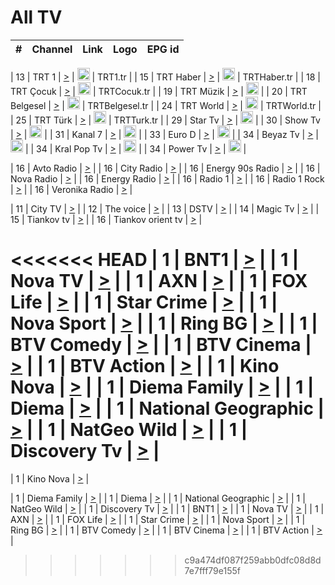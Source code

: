 <h1>All TV</h1>

| #   | Channel        | Link  | Logo | EPG id |
|:---:|:--------------:|:-----:|:----:|:------:|

| 13  | TRT 1            | [>](https://tv-trt1.medya.trt.com.tr/master.m3u8) | <img height="20" src="https://i.imgur.com/j786OLG.png"/> | TRT1.tr |
| 15  | TRT Haber        | [>](https://tv-trthaber.medya.trt.com.tr/master.m3u8) | <img height="20" src="https://i.imgur.com/OVfo8Ab.png"/> | TRTHaber.tr |
| 18  | TRT Çocuk        | [>](https://tv-trtcocuk.medya.trt.com.tr/master.m3u8) | <img height="20" src="https://i.imgur.com/QLFmD6d.png"/> | TRTCocuk.tr |
| 19  | TRT Müzik        | [>](https://tv-trtmuzik.medya.trt.com.tr/master.m3u8) | <img height="20" src="https://i.imgur.com/fIVFCEd.png"/> |
| 20  | TRT Belgesel     | [>](https://tv-trtbelgesel.medya.trt.com.tr/master.m3u8) | <img height="20" src="https://i.imgur.com/MGO87pe.png"/> | TRTBelgesel.tr |
| 24  | TRT World        | [>](https://tv-trtworld.medya.trt.com.tr/master.m3u8) | <img height="20" src="https://i.imgur.com/JEA2xpv.png"/> | TRTWorld.tr |
| 25  | TRT Türk         | [>](https://tv-trtturk.medya.trt.com.tr/master.m3u8) | <img height="20" src="https://i.imgur.com/OSTOQNw.png"/> | TRTTurk.tr |
| 29  | Star Tv   | [>](https://dogus-live.daioncdn.net/startv/startv_360p.m3u8) | <img height="20" src="https://i.imgur.com/IebUZx1.png"/> |
| 30  | Show Tv     | [>](https://ciner-live.daioncdn.net/showtv/showtv.m3u8) | <img height="20" src="https://i.imgur.com/IebUZx1.png"/> |
| 31  | Kanal 7     | [>](https://kanal7-live.daioncdn.net/kanal7/kanal7.m3u8) | <img height="20" src="https://i.imgur.com/IebUZx1.png"/> |
| 33  | Euro D    | [>](https://www.youtube.com/user/KanalD/live) | <img height="20" src="https://i.imgur.com/IebUZx1.png"/> |
| 34  | Beyaz Tv     | [>](https://beyaztv-live.daioncdn.net/beyaztv/beyaztv.m3u8) | <img height="20" src="https://i.imgur.com/IebUZx1.png"/> |
| 34  | Kral Pop Tv     | [>](https://www.youtube.com/watch?v=GuFTuKoXepw) | <img height="20" src="https://i.imgur.com/IebUZx1.png"/> |
| 34  | Power Tv     | [>](https://livetv.powerapp.com.tr/powerTV/powerhd.smil/chunklist.m3u8) | <img height="20" src="https://i.imgur.com/IebUZx1.png"/> |

| 16  | Avto Radio | [>](http://stream.metacast.eu/avtoradio.mp3.m3u) |
| 16  | City Radio | [>](http://stream.metacast.eu/city.aac.m3u) |
| 16  | Energy 90s Radio | [>](http://stream.metacast.eu/energy-90s.m3u) |
| 16  | Nova Radio | [>](http://stream.metacast.eu/nova.aac.m3u) |
| 16  | Energy Radio | [>](http://stream.metacast.eu/nrj.aac.m3u) |
| 16  | Radio 1 | [>](http://stream.metacast.eu/radio1.aac.m3u) |
| 16  | Radio 1 Rock | [>](http://stream.metacast.eu/radio1rock.aac.m3u) |
| 16  | Veronika Radio | [>](http://stream.metacast.eu/veronika.aac.m3u) |

| 11  | City TV | [>](https://tv.city.bg/play/tshls/citytv/index.m3u8) |
| 12  | The voice | [>](https://bss1.neterra.tv/thevoice/thevoice.m3u8) |
| 13  | DSTV | [>](http://46.249.95.140:8081/hls/data.m3u8) |
| 14  | Magic Tv | [>](https://bss1.neterra.tv/magictv/magictv.m3u8) |
| 15  | Tiankov tv | [>](https://streamer103.neterra.tv/tiankov-folk/live.m3u8) |
| 16  | Tiankov orient tv | [>](https://streamer103.neterra.tv/tiankov-orient/live.m3u8) |

<<<<<<< HEAD
| 1 | BNT1 | [>](https://ymkaya.xyz:12006/tv/bnt1/playlist.m3u8?wmsAuthSign=c2VydmVyX3RpbWU9NS8zLzIwMjUgNjo0MzoyNSBQTSZoYXNoX3ZhbHVlPTJqakVrYkxUQmZHeVc4MjRFZnlENmc9PSZ2YWxpZG1pbnV0ZXM9NjA=) |
| 1 | Nova TV | [>](https://ymkaya.xyz:12006/tv/novatv/playlist.m3u8?wmsAuthSign=c2VydmVyX3RpbWU9NS8zLzIwMjUgNjo0MzozNiBQTSZoYXNoX3ZhbHVlPWd2Snl3ZmErRDNnVVUzTzJzVkNJOVE9PSZ2YWxpZG1pbnV0ZXM9NjA=) |
| 1 | AXN | [>](https://ymkaya.xyz:12006/tv/axn/playlist.m3u8?wmsAuthSign=c2VydmVyX3RpbWU9NS8zLzIwMjUgNjo0Mzo0NiBQTSZoYXNoX3ZhbHVlPTJCNEhJYS9UZG91aG5SU09laUcxK3c9PSZ2YWxpZG1pbnV0ZXM9NjA=) |
| 1 | FOX Life | [>](https://ymkaya.xyz:12006/tv/foxlife/playlist.m3u8?wmsAuthSign=c2VydmVyX3RpbWU9NS8zLzIwMjUgNjo0Mzo1NSBQTSZoYXNoX3ZhbHVlPTdNM1Rsd0tvV0pBZTV1d2dLYUZ6OFE9PSZ2YWxpZG1pbnV0ZXM9NjA=) |
| 1 | Star Crime | [>](https://ymkaya.xyz:12006/tv/foxcrime/playlist.m3u8?wmsAuthSign=c2VydmVyX3RpbWU9NS8zLzIwMjUgNjo0NDowNSBQTSZoYXNoX3ZhbHVlPVoyaEtCa1pHM3lUeXkrZzMyOW5mRXc9PSZ2YWxpZG1pbnV0ZXM9NjA=) |
| 1 | Nova Sport | [>](https://ymkaya.xyz:12006/tv/novasport/playlist.m3u8?wmsAuthSign=c2VydmVyX3RpbWU9NS8zLzIwMjUgNjo0NDoxNiBQTSZoYXNoX3ZhbHVlPXNvUHJIcTloV01LSEdKbGhJNFJTZnc9PSZ2YWxpZG1pbnV0ZXM9NjA=) |
| 1 | Ring BG | [>](https://ymkaya.xyz:12006/tv/ringbg/playlist.m3u8?wmsAuthSign=c2VydmVyX3RpbWU9NS8zLzIwMjUgNjo0NDoyNiBQTSZoYXNoX3ZhbHVlPUhISHhKYzdLVXlwd29GRFRnKytaN3c9PSZ2YWxpZG1pbnV0ZXM9NjA=) |
| 1 | BTV Comedy | [>](https://ymkaya.xyz:12006/tv/btvcomedy/playlist.m3u8?wmsAuthSign=c2VydmVyX3RpbWU9NS8zLzIwMjUgNjo0NDozNSBQTSZoYXNoX3ZhbHVlPVpjYmFIemU1MjZ3Mi9qcG9pVXlqSlE9PSZ2YWxpZG1pbnV0ZXM9NjA=) |
| 1 | BTV Cinema | [>](https://ymkaya.xyz:12006/tv/btvcinema/playlist.m3u8?wmsAuthSign=c2VydmVyX3RpbWU9NS8zLzIwMjUgNjo0NDo0NSBQTSZoYXNoX3ZhbHVlPU1VT29vRXdwYWZZN3RBU24xWDBCNGc9PSZ2YWxpZG1pbnV0ZXM9NjA=) |
| 1 | BTV Action | [>](https://ymkaya.xyz:12006/tv/btvaction/playlist.m3u8?wmsAuthSign=c2VydmVyX3RpbWU9NS8zLzIwMjUgNjo0NDo1NSBQTSZoYXNoX3ZhbHVlPTNkYVJEeHZLd0M2TTlhR0F5bUdVR1E9PSZ2YWxpZG1pbnV0ZXM9NjA=) |
| 1 | Kino Nova | [>](https://ymkaya.xyz:12006/tv/kinonova/playlist.m3u8?wmsAuthSign=c2VydmVyX3RpbWU9NS8zLzIwMjUgNjo0NTowNSBQTSZoYXNoX3ZhbHVlPVVGd21sRldpSGNTL2d1YzRldzZ2RFE9PSZ2YWxpZG1pbnV0ZXM9NjA=) |
| 1 | Diema Family | [>](https://ymkaya.xyz:12006/tv/diemafamily/playlist.m3u8?wmsAuthSign=c2VydmVyX3RpbWU9NS8zLzIwMjUgNjo0NToxNCBQTSZoYXNoX3ZhbHVlPTVIZzhGYnZVVkU1YW5DTkZZckRSOEE9PSZ2YWxpZG1pbnV0ZXM9NjA=) |
| 1 | Diema | [>](https://ymkaya.xyz:12006/tv/diema/playlist.m3u8?wmsAuthSign=c2VydmVyX3RpbWU9NS8zLzIwMjUgNjo0NToyNCBQTSZoYXNoX3ZhbHVlPVQrZ1lkWlJjcHEwU3gzRnBIZGpxY2c9PSZ2YWxpZG1pbnV0ZXM9NjA=) |
| 1 | National Geographic | [>](https://ymkaya.xyz:12006/tv/natgeo/playlist.m3u8?wmsAuthSign=c2VydmVyX3RpbWU9NS8zLzIwMjUgNjo0NTozNCBQTSZoYXNoX3ZhbHVlPVNVdk03NWcrUXVwNHpidlF0aCtGalE9PSZ2YWxpZG1pbnV0ZXM9NjA=) |
| 1 | NatGeo Wild | [>](https://ymkaya.xyz:12006/tv/natgeowild/playlist.m3u8?wmsAuthSign=c2VydmVyX3RpbWU9NS8zLzIwMjUgNjo0NTo0MyBQTSZoYXNoX3ZhbHVlPXJGN2NUeHduVm5wRk03YnhBQjhjdkE9PSZ2YWxpZG1pbnV0ZXM9NjA=) |
| 1 | Discovery Tv | [>](https://ymkaya.xyz:12006/tv/discovery/playlist.m3u8?wmsAuthSign=c2VydmVyX3RpbWU9NS8zLzIwMjUgNjo0NTo1MyBQTSZoYXNoX3ZhbHVlPS9OTVN3M202NERBQVBJUzZ2WEI1Qnc9PSZ2YWxpZG1pbnV0ZXM9NjA=) |
=======


| 1 | Kino Nova | [>](https://ymkaya.xyz:11336/tv/kinonova/playlist.m3u8?wmsAuthSign=c2VydmVyX3RpbWU9MS8yLzIwMjUgNDo0MDoyMCBBTSZoYXNoX3ZhbHVlPWlFS1FrWEtMMVRFM3l5YklUWUJQUHc9PSZ2YWxpZG1pbnV0ZXM9NjA=) |

| 1 | Diema Family | [>](https://ymkaya.xyz:11336/tv/diemafamily/playlist.m3u8?wmsAuthSign=c2VydmVyX3RpbWU9MS8yLzIwMjUgNDo0MDozMCBBTSZoYXNoX3ZhbHVlPUVUaTVKTldvZTF5WVVCM0YwL21kaXc9PSZ2YWxpZG1pbnV0ZXM9NjA=) |
| 1 | Diema | [>](https://ymkaya.xyz:11336/tv/diema/playlist.m3u8?wmsAuthSign=c2VydmVyX3RpbWU9MS8yLzIwMjUgNDo0MDo0MCBBTSZoYXNoX3ZhbHVlPVlYMWVJT2NuUjNpUTBsaytEUFFOS2c9PSZ2YWxpZG1pbnV0ZXM9NjA=) |
| 1 | National Geographic | [>](https://ymkaya.xyz:11336/tv/natgeo/playlist.m3u8?wmsAuthSign=c2VydmVyX3RpbWU9MS8yLzIwMjUgNDo0MTo0MSBBTSZoYXNoX3ZhbHVlPTJQTlVmcG5nYWx0M013eUhGRGxnd0E9PSZ2YWxpZG1pbnV0ZXM9NjA=) |
| 1 | NatGeo Wild | [>](https://ymkaya.xyz:11336/tv/natgeowild/playlist.m3u8?wmsAuthSign=c2VydmVyX3RpbWU9MS8yLzIwMjUgNDo0MTo1MSBBTSZoYXNoX3ZhbHVlPVl1OXZaTTliN0hGWEN3eDBYd1duNkE9PSZ2YWxpZG1pbnV0ZXM9NjA=) |
| 1 | Discovery Tv | [>](https://ymkaya.xyz:11336/tv/discovery/playlist.m3u8?wmsAuthSign=c2VydmVyX3RpbWU9MS8yLzIwMjUgNDo0MjowMSBBTSZoYXNoX3ZhbHVlPWtBQmdLNlY2RmQwWElzMVYzSDJyVkE9PSZ2YWxpZG1pbnV0ZXM9NjA=) |
| 1 | BNT1 | [>](https://ymkaya.xyz:11336/tv/bnt1/playlist.m3u8?wmsAuthSign=c2VydmVyX3RpbWU9MS8yLzIwMjUgNDozODozOCBBTSZoYXNoX3ZhbHVlPVVrMVlRQXpJWlhYeUh6ZFVpSC9NMUE9PSZ2YWxpZG1pbnV0ZXM9NjA=) |
| 1 | Nova TV | [>](https://ymkaya.xyz:11336/tv/novatv/playlist.m3u8?wmsAuthSign=c2VydmVyX3RpbWU9MS8yLzIwMjUgNDozODo0OCBBTSZoYXNoX3ZhbHVlPUVxQjh1a0ZzYkVGZU8zZDFGTzdreVE9PSZ2YWxpZG1pbnV0ZXM9NjA=) |
| 1 | AXN | [>](https://ymkaya.xyz:11336/tv/axn/playlist.m3u8?wmsAuthSign=c2VydmVyX3RpbWU9MS8yLzIwMjUgNDozODo1OCBBTSZoYXNoX3ZhbHVlPUpkWStGY1hkNXhaOVpPZ0thQ0FZL3c9PSZ2YWxpZG1pbnV0ZXM9NjA=) |
| 1 | FOX Life | [>](https://ymkaya.xyz:11336/tv/foxlife/playlist.m3u8?wmsAuthSign=c2VydmVyX3RpbWU9MS8yLzIwMjUgNDozOToxMCBBTSZoYXNoX3ZhbHVlPWt1ZDc1T3AzYlZDTjJnSy9TU0xJZlE9PSZ2YWxpZG1pbnV0ZXM9NjA=) |
| 1 | Star Crime | [>](https://ymkaya.xyz:11336/tv/foxcrime/playlist.m3u8?wmsAuthSign=c2VydmVyX3RpbWU9MS8yLzIwMjUgNDozOToyMCBBTSZoYXNoX3ZhbHVlPXIwVU45Nm9FR1l2enNkTG9TanBxbmc9PSZ2YWxpZG1pbnV0ZXM9NjA=) |
| 1 | Nova Sport | [>](https://ymkaya.xyz:11336/tv/novasport/playlist.m3u8?wmsAuthSign=c2VydmVyX3RpbWU9MS8yLzIwMjUgNDozOTozMCBBTSZoYXNoX3ZhbHVlPXlSZ0UxazVaM0xhSmc0NmR4T0c1T2c9PSZ2YWxpZG1pbnV0ZXM9NjA=) |
| 1 | Ring BG | [>](https://ymkaya.xyz:11336/tv/ringbg/playlist.m3u8?wmsAuthSign=c2VydmVyX3RpbWU9MS8yLzIwMjUgNDozOTo0MCBBTSZoYXNoX3ZhbHVlPTR4aUlFNHVUYWN4enY1WkVuOFZma2c9PSZ2YWxpZG1pbnV0ZXM9NjA=) |
| 1 | BTV Comedy | [>](https://ymkaya.xyz:11336/tv/btvcomedy/playlist.m3u8?wmsAuthSign=c2VydmVyX3RpbWU9MS8yLzIwMjUgNDozOTo1MCBBTSZoYXNoX3ZhbHVlPUtrMTJ2RHNTTUU1RFp1ZkVOdXFSK3c9PSZ2YWxpZG1pbnV0ZXM9NjA=) |
| 1 | BTV Cinema | [>](https://ymkaya.xyz:11336/tv/btvcinema/playlist.m3u8?wmsAuthSign=c2VydmVyX3RpbWU9MS8yLzIwMjUgNDozOTo1OSBBTSZoYXNoX3ZhbHVlPTZWcU9FZW56cG1NM1lrYy8xNE5NeHc9PSZ2YWxpZG1pbnV0ZXM9NjA=) |
| 1 | BTV Action | [>](https://ymkaya.xyz:11336/tv/btvaction/playlist.m3u8?wmsAuthSign=c2VydmVyX3RpbWU9MS8yLzIwMjUgNDo0MDoxMCBBTSZoYXNoX3ZhbHVlPUlDd0ErRkZVWThyMVZwR3c2REdGZ3c9PSZ2YWxpZG1pbnV0ZXM9NjA=) |
>>>>>>> c9a474df087f259abb0dfc08d8d7e7fff79e155f
